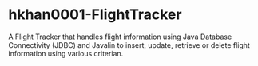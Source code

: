 # hkhan0001-FlightTracker
A Flight Tracker that handles flight information using Java Database Connectivity (JDBC) and Javalin to insert, update, retrieve or delete flight information using various criterian. 

